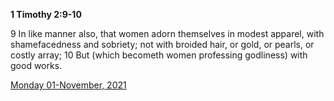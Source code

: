 **1 Timothy 2:9-10**

9 In like manner also, that women adorn themselves in modest apparel, with shamefacedness and sobriety; not with broided hair, or gold, or pearls, or costly array; 10 But (which becometh women professing godliness) with good works.

[Monday 01-November, 2021](https://t.me/s/daily_scripture)
